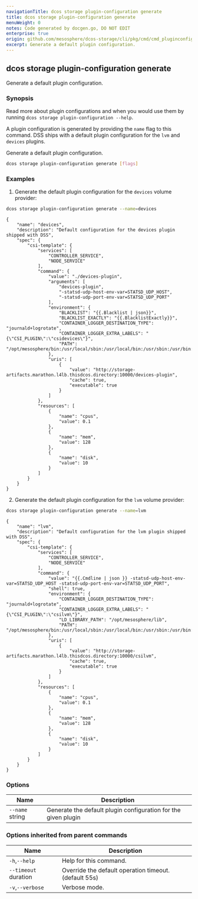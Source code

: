 ```yaml
---
navigationTitle: dcos storage plugin-configuration generate
title: dcos storage plugin-configuration generate
menuWeight: 0
notes: Code generated by docgen.go, DO NOT EDIT
enterprise: true
origin: github.com/mesosphere/dcos-storage/cli/pkg/cmd/cmd_pluginconfiguration_generate.go
excerpt: Generate a default plugin configuration.
---
```


## dcos storage plugin-configuration generate

Generate a default plugin configuration.

### Synopsis

Read more about plugin configurations and when you would use them by running
`dcos storage plugin-configuration --help`.

A plugin configuration is generated by providing the `name` flag to this
command. DSS ships with a default plugin configuration for the `lvm` and
`devices` plugins.

Generate a default plugin configuration.

```bash
dcos storage plugin-configuration generate [flags]
```

### Examples

1. Generate the default plugin configuration for the `devices` volume provider:

```bash
dcos storage plugin-configuration generate --name=devices
```
```
{
    "name": "devices",
    "description": "Default configuration for the devices plugin shipped with DSS",
    "spec": {
        "csi-template": {
            "services": [
                "CONTROLLER_SERVICE",
                "NODE_SERVICE"
            ],
            "command": {
                "value": "./devices-plugin",
                "arguments": [
                    "devices-plugin",
                    "-statsd-udp-host-env-var=STATSD_UDP_HOST",
                    "-statsd-udp-port-env-var=STATSD_UDP_PORT"
                ],
                "environment": {
                    "BLACKLIST": "{{.Blacklist | json}}",
                    "BLACKLIST_EXACTLY": "{{.BlacklistExactly}}",
                    "CONTAINER_LOGGER_DESTINATION_TYPE": "journald+logrotate",
                    "CONTAINER_LOGGER_EXTRA_LABELS": "{\"CSI_PLUGIN\":\"csidevices\"}",
                    "PATH": "/opt/mesosphere/bin:/usr/local/sbin:/usr/local/bin:/usr/sbin:/usr/bin:/sbin:/bin"
                },
                "uris": [
                    {
                        "value": "http://storage-artifacts.marathon.l4lb.thisdcos.directory:10000/devices-plugin",
                        "cache": true,
                        "executable": true
                    }
                ]
            },
            "resources": [
                {
                    "name": "cpus",
                    "value": 0.1
                },
                {
                    "name": "mem",
                    "value": 128
                },
                {
                    "name": "disk",
                    "value": 10
                }
            ]
        }
    }
}
```

2. Generate the default plugin configuration for the `lvm` volume provider:

```bash
dcos storage plugin-configuration generate --name=lvm
```
```
{
    "name": "lvm",
    "description": "Default configuration for the lvm plugin shipped with DSS",
    "spec": {
        "csi-template": {
            "services": [
                "CONTROLLER_SERVICE",
                "NODE_SERVICE"
            ],
            "command": {
                "value": "{{.Cmdline | json }} -statsd-udp-host-env-var=STATSD_UDP_HOST -statsd-udp-port-env-var=STATSD_UDP_PORT",
                "shell": true,
                "environment": {
                    "CONTAINER_LOGGER_DESTINATION_TYPE": "journald+logrotate",
                    "CONTAINER_LOGGER_EXTRA_LABELS": "{\"CSI_PLUGIN\":\"csilvm\"}",
                    "LD_LIBRARY_PATH": "/opt/mesosphere/lib",
                    "PATH": "/opt/mesosphere/bin:/usr/local/sbin:/usr/local/bin:/usr/sbin:/usr/bin:/sbin:/bin"
                },
                "uris": [
                    {
                        "value": "http://storage-artifacts.marathon.l4lb.thisdcos.directory:10000/csilvm",
                        "cache": true,
                        "executable": true
                    }
                ]
            },
            "resources": [
                {
                    "name": "cpus",
                    "value": 0.1
                },
                {
                    "name": "mem",
                    "value": 128
                },
                {
                    "name": "disk",
                    "value": 10
                }
            ]
        }
    }
}
```

### Options

Name | Description
--- | ---
`--name` string | Generate the default plugin configuration for the given plugin

### Options inherited from parent commands

Name | Description
--- | ---
`-h`,`--help` | Help for this command.
`--timeout` duration | Override the default operation timeout. (default 55s)
`-v`,`--verbose` | Verbose mode.

